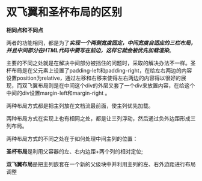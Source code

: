 # 双飞翼和圣杯布局的区别
**相同点和不同点**

两者的功能相同，都是为了***实现一个两侧宽度固定，中间宽度自适应的三栏布局，并且中间部分在HTML代码中要写在前边，这样它就会被优先加载渲染***。



主要的不同之处就是在解决中间部分被挡住的问题时，采取的解决办法不一样。圣杯布局是在父元素上设置了padding-left和padding-right，在给左右两边的内容设置position为relative，通过左移和右移来使得左右两边的内容得以很好的展现，而双飞翼布局则是在中间这个div的外层又套了一个div来放置内容，在给这个中间的div设置margin-left和margin-right 。



两种布局方式都是把主列放在文档流最前面，使主列优先加载。

两种布局方式在实现上也有相同之处，都是让三列浮动，然后通过负外边距形成三列布局。

两种布局方式的不同之处在于如何处理中间主列的位置：

**圣杯布局**是利用父容器的左、右内边距+两个列的相对定位;

**双飞翼布局**是把主列嵌套在一个新的父级块中并利用主列的左、右外边距进行布局调整

